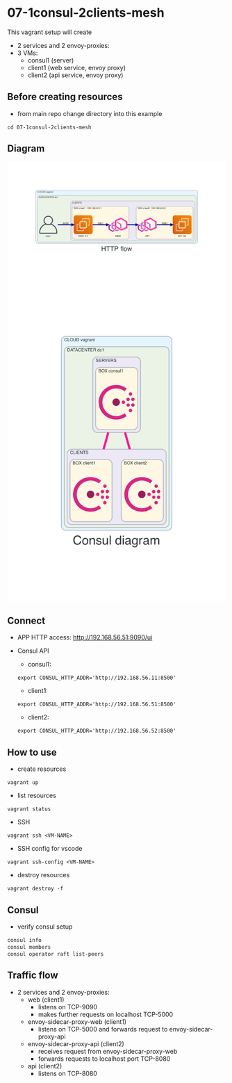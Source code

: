# 07-1consul-2clients-mesh
This vagrant setup will create
- 2 services and 2 envoy-proxies:
- 3 VMs:
  - consul1 (server)
  - client1 (web service, envoy proxy)
  - client2 (api service, envoy proxy)

## Before creating resources
- from main repo change directory into this example
```
cd 07-1consul-2clients-mesh
```

## Diagram
![](./diagram/http-flow.png)
![](./diagram/diagram.png)

## Connect
- APP HTTP access: http://192.168.56.51:9090/ui

- Consul API
  - consul1:
  ```
  export CONSUL_HTTP_ADDR='http://192.168.56.11:8500'
  ```

  - client1:
  ```
  export CONSUL_HTTP_ADDR='http://192.168.56.51:8500'
  ```

  - client2:
  ```
  export CONSUL_HTTP_ADDR='http://192.168.56.52:8500'
  ```

## How to use
- create resources
```
vagrant up
```

- list resources
```
vagrant status
```

- SSH
```
vagrant ssh <VM-NAME>
```

- SSH config for vscode
```
vagrant ssh-config <VM-NAME>
```

- destroy resources
```
vagrant destroy -f
```

## Consul
- verify consul setup
```
consul info
consul members
consul operator raft list-peers
```

## Traffic flow
- 2 services and 2 envoy-proxies:
  - web (client1)
    - listens on TCP-9090
    - makes further requests on localhost TCP-5000
  - envoy-sidecar-proxy-web (client1)
    - listens on TCP-5000 and forwards request to envoy-sidecar-proxy-api
  - envoy-sidecar-proxy-api (client2)
    - receives request from envoy-sidecar-proxy-web
    - forwards requests to localhost port TCP-8080
  - api (client2)
    - listens on TCP-8080